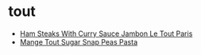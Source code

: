 # tout

 * [Ham Steaks With Curry Sauce Jambon Le Tout Paris](../index/h/ham-steaks-with-curry-sauce-jambon-le-tout-paris.json)
 * [Mange Tout Sugar Snap Peas Pasta](../index/m/mange-tout-sugar-snap-peas-pasta.json)
